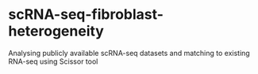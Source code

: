 # scRNA-seq-fibroblast-heterogeneity
 Analysing publicly available scRNA-seq datasets and matching to existing RNA-seq using Scissor tool
